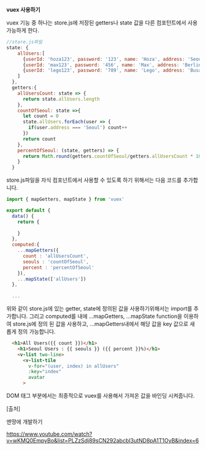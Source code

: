 **vuex 사용하기**

vuex 기능 중 하나는  store.js에 저장된 getters나 state 값을 다른 컴포턴트에서 사용가능하게 한다. 

```javascript
//store.js파일 
state: { 
    allUsers:[
      {userId: 'hoza123', password: '123', name: 'Hoza', address: 'Seoul', src:'https://goo.gl/oqLfJR'},
      {userId: 'max123', password: '456', name: 'Max', address: 'Berlin', src:'https://goo.gl/Ksk9B9'},
      {userId: 'lego123', password: '789', name: 'Lego', address: 'Busan', src:'https://goo.gl/x7SpCD'}
    ]
  },
  getters:{ 
    allUsersCount: state => {
      return state.allUsers.length      
    },
    countOfSeoul: state =>{
      let count = 0
      state.allUsers.forEach(user => {
        if(user.address === 'Seoul') count++
      })
      return count
    },
    percentOfSeoul: (state, getters) => {
      return Math.round(getters.countOfSeoul/getters.allUsersCount * 100)
    }
  }
```

store.js파일을 자식 컴포넌트에서 사용할 수 있도록 하기 위해서는 다음 코드를 추가합니다.

```javascript
import { mapGetters, mapState } from 'vuex'

export default {
  data() {
    return {
      
    }
  },
  computed:{
    ...mapGetters({
      count : 'allUsersCount', 
      seouls : 'countOfSeoul',
      percent : 'percentOfSeoul'
    }), 
    ...mapState(['allUsers'])
  },
  
  ...
```

위와 같이 store.js에 있는 getter, state에 정의된 값을 사용하기위해서는 import를 추가합니다. 그리고 computed를 내에 ...mapGetters, ...mapState function을 이용하여 store.js에 정의 된 값을 사용하고, ...mapGetters내에서 해당 값을 key 값으로 새롭게 정의 가능합니다.

```html
  <h1>All Users({{ count }})</h1>
    <h1>Seoul Users : {{ seouls }} ({{ percent }}%)</h1>
    <v-list two-line>
      <v-list-tile 
        v-for="(user, index) in allUsers"
        :key="index"
        avatar
      >
```

DOM 태그 부분에서는 최종적으로 vuex를 사용해서 가져온 값을 바인딩 시켜줍니다.



[출처]

맨땅에 개발하기

<https://www.youtube.com/watch?v=wKMQ0EmpyBo&list=PLZzSdj89sCN292abcbI3utND8pA1T1OyB&index=6>